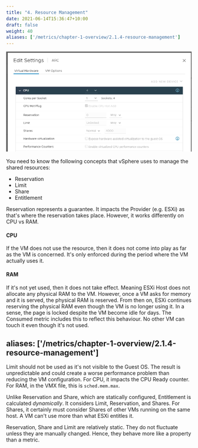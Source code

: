 ```yaml
---
title: "4. Resource Management"
date: 2021-06-14T15:36:47+10:00
draft: false
weight: 40
aliases: ['/metrics/chapter-1-overview/2.1.4-resource-management']
---
```


![VM Settings](2.1.4-fig-1.png)

You need to know the following concepts that vSphere uses to manage the shared resources:

- Reservation
- Limit
- Share
- Entitlement

Reservation represents a guarantee. It impacts the Provider (e.g. ESXi) as that's where the reservation takes place. However, it works differently on CPU vs RAM.

#### CPU

If the VM does not use the resource, then it does not come into play as far as the VM is concerned. It's only enforced during the period where the VM actually uses it.

#### RAM

If it's not yet used, then it does not take effect. Meaning ESXi Host does not allocate any physical RAM to the VM. However, once a VM asks for memory and it is served, the physical RAM is reserved. From then on, ESXi continues reserving the physical RAM even though the VM is no longer using it. In a sense, the page is locked despite the VM become idle for days. The Consumed metric includes this to reflect this behaviour. No other VM can touch it even though it's not used.

aliases: ['/metrics/chapter-1-overview/2.1.4-resource-management']
---

Limit should not be used as it's not visible to the Guest OS. The result is unpredictable and could create a worse performance problem than reducing the VM configuration. For CPU, it impacts the CPU Ready counter. For RAM, in the VMX file, this is `sched.mem.max`.

Unlike Reservation and Share, which are statically configured, Entitlement is calculated *dynamically*. It considers Limit, Reservation, and Shares. For Shares, it certainly must consider Shares of other VMs running on the same host. A VM can't use more than what ESXi entitles it.

Reservation, Share and Limit are relatively static. They do not fluctuate unless they are manually changed. Hence, they behave more like a property than a metric.
